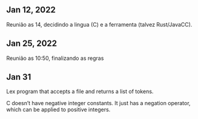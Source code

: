 
## Jan 12, 2022

Reunião as 14, decidindo a lingua (C) e a ferramenta (talvez Rust/JavaCC).

## Jan 25, 2022

Reunião as 10:50, finalizando as regras


## Jan 31

Lex program that accepts a file and returns a list of tokens.

C doesn’t have negative integer constants. It just has a negation operator, which can be applied to positive integers.
